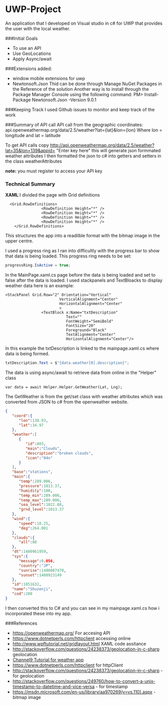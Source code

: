 # UWP-Project
An application that I developed on Visual studio in c# for UWP that provides the user with the local weather.

###Initial Goals
- To use an API
- Use GeoLocations
- Apply Async/await

###Extensions
added:
- window mobile extensions for uwp
- Newtonsoft.Json
Thid can be done through Manage NuGet Packages in the Reference of the solution Another way is to install through the Package Manager Console using the following command: PM> Install-Package Newtonsoft.Json -Version 9.0.1

###Keeping Track
I used Github issues to monitor and keep track of the work 

###Summary of API call
API call from the geographic coordinates: api.openweathermap.org/data/2.5/weather?lat={lat}&lon={lon}
Where lon = longitude and lat = latitude

To get API calls copy http://api.openweathermap.org/data/2.5/weather?lat=35&lon=139&appid= "Enter key here"
this will generate json formmated weather attributes
I then formatted the json to c# into getters and setters in the class weatherAttributes

**note:** you must register to access your API key

### Technical Summary
**XAML**:I divided the page with Grid definitions 
```xaml
  <Grid.RowDefinitions>
                <RowDefinition Height="*" />
                <RowDefinition Height="*" />
                <RowDefinition Height="*" />
                <RowDefinition Height="*" />
    </Grid.RowDefinitions>
```
This structures the app into a readilble format with the bitmap image in the upper centre.

I used a progress ring as I ran into difficultly with the progress bar to show that data is being loaded. This progress ring needs to be set:
```c#
progressRing.IsActive = true;
```
In the MainPage.xaml.cs page before the data is being loaded and set to false after the data is loaded.
I used stackpanels and TextBloacks to display weather data here is an example:
```xaml
<StackPanel Grid.Row="2" Orientation="Vertical"
                        VerticalAlignment="Center"
                        HorizontalAlignment="Center"
                        >
                <TextBlock x:Name="txtDescription"
                           Text=""
                           FontWeight="SemiBold"
                           FontSize="20"
                           Foreground="Black"
                           TextAlignment="Center"
                           HorizontalAlignment="Center"/>
```
In this example the txtDescription is linked to the mainpage.xaml.cs where data is being formed.
```c#
txtDescription.Text = $"{data.weather[0].description}";
```
The data is using async/await to retrieve data from online in the "Helper" class
```
var data = await Helper.Helper.GetWeather(Lat, Lng);
```
The GetWeather is from the get/set class with weather attributes which was converted from JSON to c# from the openweather website.
```json
{  
   "coord":{  
      "lon":138.93,
      "lat":34.97
   },
   "weather":[  
      {  
         "id":803,
         "main":"Clouds",
         "description":"broken clouds",
         "icon":"04n"
      }
   ],
   "base":"stations",
   "main":{  
      "temp":289.006,
      "pressure":1013.37,
      "humidity":100,
      "temp_min":289.006,
      "temp_max":289.006,
      "sea_level":1022.88,
      "grnd_level":1013.37
   },
   "wind":{  
      "speed":10.25,
      "deg":264.001
   },
   "clouds":{  
      "all":80
   },
   "dt":1480961959,
   "sys":{  
      "message":0.056,
      "country":"JP",
      "sunrise":1480887470,
      "sunset":1480923149
   },
   "id":1851632,
   "name":"Shuzenji",
   "cod":200
}
```
I then converted this to C# and you can see in my mainpage.xaml.cs how i incorporated these into my app.


###References
- https://openweathermap.org/ For accesing API
- https://www.dotnetperls.com/httpclient accessing online
- http://www.wpftutorial.net/gridlayout.html  XAML code assitance
- http://stackoverflow.com/questions/24238373/geolocation-in-c-sharp geolocation
- [Channel9 Tutorial for weather app](https://channel9.msdn.com/Series/Windows-10-development-for-absolute-beginners/UWP-058-UWP-Weather-Setup-and-Working-with-the-Weather-API)
- https://www.dotnetperls.com/httpclient for httpClient
- http://stackoverflow.com/questions/24238373/geolocation-in-c-sharp - for geolocation
- http://stackoverflow.com/questions/249760/how-to-convert-a-unix-timestamp-to-datetime-and-vice-versa - for timestamp
- https://msdn.microsoft.com/en-us/library/aa970269(v=vs.110).aspx - bitmap image
